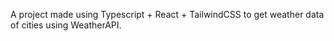 A project made using Typescript + React + TailwindCSS to get weather data of cities using WeatherAPI.
